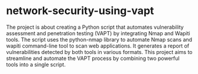 # network-security-using-vapt

The project is about creating a Python script that automates vulnerability assessment and penetration testing (VAPT) by integrating Nmap and Wapiti tools. The script uses the python-nmap library to automate Nmap scans and wapiti command-line tool to scan web applications. It generates a report of vulnerabilities detected by both tools in various formats. This project aims to streamline and automate the VAPT process by combining two powerful tools into a single script.
